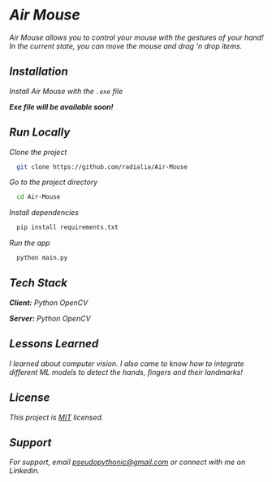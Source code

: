 
# _Air Mouse_

_Air Mouse allows you to control your mouse with the gestures of your hand! In the current state, you can move the mouse and drag 'n drop items._

## _Installation_

_Install Air Mouse with the `.exe` file_

**_Exe file will be available soon!_**
    
## _Run Locally_

_Clone the project_

```bash
  git clone https://github.com/radialia/Air-Mouse
```

_Go to the project directory_

```bash
  cd Air-Mouse
```

_Install dependencies_

```bash
  pip install requirements.txt
```

_Run the app_

```bash
  python main.py
```


## _Tech Stack_

_**Client:** Python OpenCV_

_**Server:** Python OpenCV_


## _Lessons Learned_

_I learned about computer vision. I also came to know how to integrate different ML models to detect the hands, fingers and their landmarks!_


## _License_

_This project is [MIT](https://github.com/radialia/Workspace-Automation/blob/main/LICENSE) licensed._


## _Support_

_For support, email pseudopythonic@gmail.com or connect with me on Linkedin._

